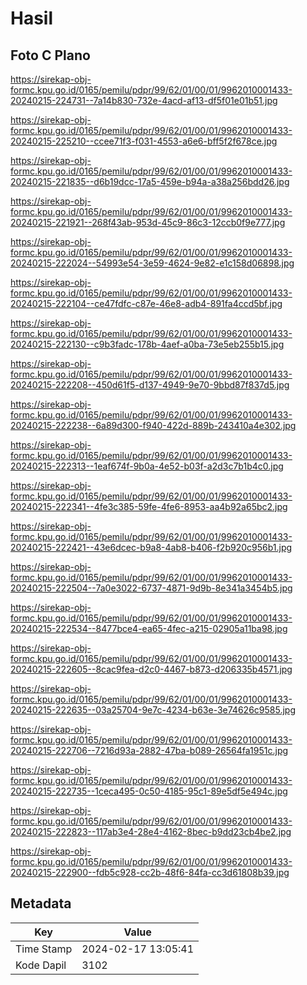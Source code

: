 # Hasil

## Foto C Plano

https://sirekap-obj-formc.kpu.go.id/0165/pemilu/pdpr/99/62/01/00/01/9962010001433-20240215-224731--7a14b830-732e-4acd-af13-df5f01e01b51.jpg

https://sirekap-obj-formc.kpu.go.id/0165/pemilu/pdpr/99/62/01/00/01/9962010001433-20240215-225210--ccee71f3-f031-4553-a6e6-bff5f2f678ce.jpg

https://sirekap-obj-formc.kpu.go.id/0165/pemilu/pdpr/99/62/01/00/01/9962010001433-20240215-221835--d6b19dcc-17a5-459e-b94a-a38a256bdd26.jpg

https://sirekap-obj-formc.kpu.go.id/0165/pemilu/pdpr/99/62/01/00/01/9962010001433-20240215-221921--268f43ab-953d-45c9-86c3-12ccb0f9e777.jpg

https://sirekap-obj-formc.kpu.go.id/0165/pemilu/pdpr/99/62/01/00/01/9962010001433-20240215-222024--54993e54-3e59-4624-9e82-e1c158d06898.jpg

https://sirekap-obj-formc.kpu.go.id/0165/pemilu/pdpr/99/62/01/00/01/9962010001433-20240215-222104--ce47fdfc-c87e-46e8-adb4-891fa4ccd5bf.jpg

https://sirekap-obj-formc.kpu.go.id/0165/pemilu/pdpr/99/62/01/00/01/9962010001433-20240215-222130--c9b3fadc-178b-4aef-a0ba-73e5eb255b15.jpg

https://sirekap-obj-formc.kpu.go.id/0165/pemilu/pdpr/99/62/01/00/01/9962010001433-20240215-222208--450d61f5-d137-4949-9e70-9bbd87f837d5.jpg

https://sirekap-obj-formc.kpu.go.id/0165/pemilu/pdpr/99/62/01/00/01/9962010001433-20240215-222238--6a89d300-f940-422d-889b-243410a4e302.jpg

https://sirekap-obj-formc.kpu.go.id/0165/pemilu/pdpr/99/62/01/00/01/9962010001433-20240215-222313--1eaf674f-9b0a-4e52-b03f-a2d3c7b1b4c0.jpg

https://sirekap-obj-formc.kpu.go.id/0165/pemilu/pdpr/99/62/01/00/01/9962010001433-20240215-222341--4fe3c385-59fe-4fe6-8953-aa4b92a65bc2.jpg

https://sirekap-obj-formc.kpu.go.id/0165/pemilu/pdpr/99/62/01/00/01/9962010001433-20240215-222421--43e6dcec-b9a8-4ab8-b406-f2b920c956b1.jpg

https://sirekap-obj-formc.kpu.go.id/0165/pemilu/pdpr/99/62/01/00/01/9962010001433-20240215-222504--7a0e3022-6737-4871-9d9b-8e341a3454b5.jpg

https://sirekap-obj-formc.kpu.go.id/0165/pemilu/pdpr/99/62/01/00/01/9962010001433-20240215-222534--8477bce4-ea65-4fec-a215-02905a11ba98.jpg

https://sirekap-obj-formc.kpu.go.id/0165/pemilu/pdpr/99/62/01/00/01/9962010001433-20240215-222605--8cac9fea-d2c0-4467-b873-d206335b4571.jpg

https://sirekap-obj-formc.kpu.go.id/0165/pemilu/pdpr/99/62/01/00/01/9962010001433-20240215-222635--03a25704-9e7c-4234-b63e-3e74626c9585.jpg

https://sirekap-obj-formc.kpu.go.id/0165/pemilu/pdpr/99/62/01/00/01/9962010001433-20240215-222706--7216d93a-2882-47ba-b089-26564fa1951c.jpg

https://sirekap-obj-formc.kpu.go.id/0165/pemilu/pdpr/99/62/01/00/01/9962010001433-20240215-222735--1ceca495-0c50-4185-95c1-89e5df5e494c.jpg

https://sirekap-obj-formc.kpu.go.id/0165/pemilu/pdpr/99/62/01/00/01/9962010001433-20240215-222823--117ab3e4-28e4-4162-8bec-b9dd23cb4be2.jpg

https://sirekap-obj-formc.kpu.go.id/0165/pemilu/pdpr/99/62/01/00/01/9962010001433-20240215-222900--fdb5c928-cc2b-48f6-84fa-cc3d61808b39.jpg


## Metadata

| Key        | Value               |
| ---------- | ------------------- |
| Time Stamp | 2024-02-17 13:05:41 |
| Kode Dapil | 3102                |



